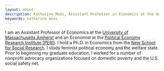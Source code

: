 ```yaml
---
layout: about
description: Katherine Moos, Assistant Professor in Economics at the University of Massachusetts Amherst
keywords: katherine moos
---
```


I am an Assistant Professor of Economics at the [University of Massachusetts Amherst](http://www.umass.edu/economics/) and an Economist at the [Political Economy Research Institute (PERI)](https://www.peri.umass.edu/). I hold a Ph.D. in Economics from the [New School for Social Research](http://www.newschool.edu/nssr/economics/). I study feminist political economy and the welfare state. Prior to beginning my graduate education, I worked for a number of nonprofit advocacy organizations focused on domestic poverty and the U.S. social safety net.